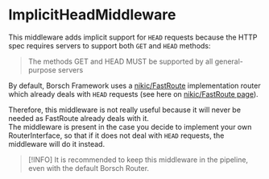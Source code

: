 # ImplicitHeadMiddleware

This middleware adds implicit support for `HEAD` requests because the HTTP spec requires servers to support both `GET`
and `HEAD` methods:

> The methods GET and HEAD MUST be supported by all general-purpose servers

By default, Borsch Framework uses a [nikic/FastRoute](https://github.com/nikic/FastRoute) implementation router which
already deals with `HEAD` requests (see here on [nikic/FastRoute page](https://github.com/nikic/FastRoute#a-note-on-head-requests)).

Therefore, this middleware is not really useful because it will never be needed as FastRoute already deals with it.  
The middleware is present in the case you decide to implement your own RouterInterface, so that if it does not deal with
`HEAD` requests, the middleware will do it instead.

> [!INFO]
> It is recommended to keep this middleware in the pipeline, even with the default Borsch Router.